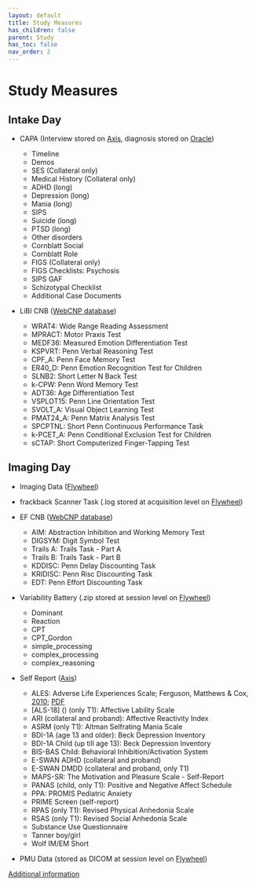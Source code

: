 ```yaml
---
layout: default
title: Study Measures
has_children: false
parent: Study
has_toc: false
nav_order: 2
---
```


# Study Measures
## Intake Day
-  CAPA (Interview  stored on [Axis](https://axis.med.upenn.edu/), diagnosis stored on [Oracle](https://bbldm.pmacs.upenn.edu/))
    - Timeline
    - Demos
    - SES (Collateral only)
    - Medical History (Collateral only)
    - ADHD (long)
    - Depression (long)
    - Mania (long)
    - SIPS
    - Suicide (long)
    - PTSD (long)
    - Other disorders 
    - Cornblatt Social 
    - Cornblatt Role 
    - FIGS (Collateral only)
    - FIGS Checklists: Psychosis
    - SIPS GAF
    - Schizotypal Checklist
    - Additional Case Documents

- LiBI CNB ([WebCNP database](https://webcnp.med.upenn.edu/))
    - WRAT4: Wide Range Reading Assessment
    - MPRACT: Motor Praxis Test
    - MEDF36: Measured Emotion Differentiation Test
    - KSPVRT: Penn Verbal Reasoning Test
    - CPF_A: Penn Face Memory Test
    - ER40_D: Penn Emotion Recognition Test for Children 
    - SLNB2: Short Letter N Back Test
    - k-CPW: Penn Word Memory Test
    - ADT36: Age Differentiation Test
    - VSPLOT15: Penn Line Orientation Test
    - SVOLT_A: Visual Object Learning Test
    - PMAT24_A: Penn Matrix Analysis Test
    - SPCPTNL: Short Penn Continuous Performance Task
    - k-PCET_A: Penn Conditional Exclusion Test for Children
    - sCTAP: Short Computerized Finger-Tapping Test

## Imaging Day
- Imaging Data ([Flywheel](https://upenn.flywheel.io/#/projects))
- frackback Scanner Task (.log stored at acquisition level on [Flywheel](https://upenn.flywheel.io/#/projects))
- EF CNB ([WebCNP database](https://webcnp.med.upenn.edu/))
    - AIM: Abstraction Inhibition and Working Memory Test
    - DIGSYM: Digit Symbol Test
    - Trails A: Trails Task - Part A
    - Trails B: Trails Task - Part B 
    - KDDISC: Penn Delay Discounting Task
    - KRIDISC: Penn Risc Discounting Task 
    - EDT: Penn Effort Discounting Task 

- Variability Battery (.zip stored at session level on [Flywheel](https://upenn.flywheel.io/#/projects))
    - Dominant
    - Reaction
    - CPT
    - CPT_Gordon
    - simple_processing 
    - complex_processing
    - complex_reasoning
- Self Report ([Axis](https://axis.med.upenn.edu/))
    - ALES: Adverse Life Experiences Scale; Ferguson, Matthews & Cox, [2010](https://www.researchgate.net/publication/229728584_The_Appraisal_of_Life_Events_ALE_Scale_Reliability_and_validity);  [PDF](/executivefunction/assets/selfReports/ALES2_CommonSelfReportScalesCo.pdf)
    - [ALS-18] () (only T1): Affective Lability Scale
    - ARI (collateral and proband): Affective Reactivity Index
    - ASRM (only T1): Altman Selfrating Mania Scale 
    - BDI-1A (age 13 and older): Beck Depression Inventory
    - BDI-1A Child (up till age 13): Beck Depression Inventory
    - BIS-BAS Child: Behavioral Inhibition/Activation System 
    - E-SWAN ADHD (collateral and proband)
    - E-SWAN DMDD (collateral and proband, only T1)
    - MAPS-SR: The Motivation and Pleasure Scale - Self-Report
    - PANAS (child, only T1): Positive and Negative Affect Schedule
    - PPA: PROMIS Pediatric Anxiety 
    - PRIME Screen (self-report)
    - RPAS (only T1): Revised Physical Anhedonia Scale
    - RSAS (only T1): Revised Social Anhedonia Scale
    - Substance Use Questionnaire
    - Tanner boy/girl 
    - Wolf IM/EM Short
    
- PMU Data (stored as DICOM at session level on [Flywheel](https://upenn.flywheel.io/#/projects))

[Additional information](https://docs.google.com/spreadsheets/d/1DYNd1Qj7Q0s9rEqe1_ezLQwNYcPN44cORnge3UAhqF0/edit#gid=0)


